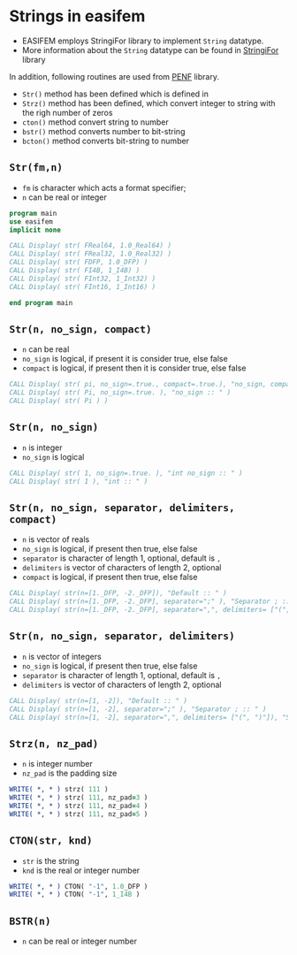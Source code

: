 # Strings in easifem

- EASIFEM employs StringiFor library to implement `String` datatype.
- More information about the `String` datatype can be found in [StringiFor](https://github.com/szaghi/StringiFor) library

In addition, following routines are used from [PENF](https://github.com/szaghi/PENF) library.

- `Str()` method has been defined which is defined in
- `Strz()` method has been defined, which convert integer to string with the righ number of zeros
- `cton()` method convert string to number
- `bstr()` method converts number to bit-string
- `bcton()` method converts bit-string to number

## `Str(fm,n)`

- `fm` is character which acts a format specifier;
- `n` can be real or integer

```fortran
program main
use easifem
implicit none

CALL Display( str( FReal64, 1.0_Real64) )
CALL Display( str( FReal32, 1.0_Real32) )
CALL Display( str( FDFP, 1.0_DFP) )
CALL Display( str( FI4B, 1_I4B) )
CALL Display( str( FInt32, 1_Int32) )
CALL Display( str( FInt16, 1_Int16) )

end program main
```

## `Str(n, no_sign, compact)`

- `n` can be real
- `no_sign` is logical, if present it is consider true, else false
- `compact` is logical, if present then it is consider true, else false

```fortran
CALL Display( str( pi, no_sign=.true., compact=.true.), "no_sign, compact :: " )
CALL Display( str( Pi, no_sign=.true. ), "no_sign :: " )
CALL Display( str( Pi ) )
```

## `Str(n, no_sign)`

- `n` is integer
- `no_sign` is logical

```fortran
CALL Display( str( 1, no_sign=.true. ), "int no_sign :: " )
CALL Display( str( 1 ), "int :: " )
```

## `Str(n, no_sign, separator, delimiters, compact)`

- `n` is vector of reals
- `no_sign`  is logical, if present then true, else false
- `separator` is character of length 1, optional, default is `,`
- `delimiters` is vector of characters of length 2, optional
- `compact` is logical, if present then true, else false

```fortran
CALL Display( str(n=[1._DFP, -2._DFP]), "Default :: " )
CALL Display( str(n=[1._DFP, -2._DFP], separator=";" ), "Separator ; :: " )
CALL Display( str(n=[1._DFP, -2._DFP], separator=",", delimiters= ["(", ")"] ), "Separator and delimiters :: " )
```

## `Str(n, no_sign, separator, delimiters)`

- `n` is vector of integers
- `no_sign`  is logical, if present then true, else false
- `separator` is character of length 1, optional, default is `,`
- `delimiters` is vector of characters of length 2, optional

```fortran
CALL Display( str(n=[1, -2]), "Default :: " )
CALL Display( str(n=[1, -2], separator=";" ), "Separator ; :: " )
CALL Display( str(n=[1, -2], separator=",", delimiters= ["(", ")"]), "Separator and delimiters :: " )
```

## `Strz(n, nz_pad)`

- `n` is integer number
- `nz_pad` is the padding size

```fortran
WRITE( *, * ) strz( 111 )
WRITE( *, * ) strz( 111, nz_pad=3 )
WRITE( *, * ) strz( 111, nz_pad=4 )
WRITE( *, * ) strz( 111, nz_pad=5 )
```

## `CTON(str, knd) `

- `str` is the string
- `knd` is the real or integer number

```fortran
WRITE( *, * ) CTON( "-1", 1.0_DFP )
WRITE( *, * ) CTON( "-1", 1_I4B )
```

## `BSTR(n)`

- `n` can be real or integer number

